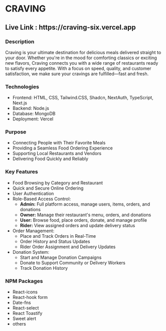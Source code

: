 <div> 
   <h1 className="font-bold">
CRAVING </h1>

   <h2>
   Live Link : https://craving-six.vercel.app </h2> 
   <div> 
 <h3 className="font-semibold">Description</h3>
 <p>  Craving is your ultimate destination for delicious meals delivered straight to your door. Whether you're in the mood for comforting classics or exciting new flavors, Craving connects you with a wide range of restaurants ready to satisfy every appetite. With a focus on speed, quality, and customer satisfaction, we make sure your cravings are fulfilled—fast and fresh.</p>
 </div>

</div>

<div>
    <h3 className="font-semibold"> Technologies</h3>
      <ul>
        <li>Frontend: HTML, CSS, Tailwind.CSS, Shadcn, NextAuth, TypeScript, Next.js </li>
        <li>Backend: Node.js</li>
        <li>Database: MongoDB </li>
        <li>Deployment: Vercel </li>
      </ul>
</div>

<div>
  <h3 className="font-semibold">Purpose</h3>
  <ul>
    <li>Connecting People with Their Favorite Meals</li>
    <li>Providing a Seamless Food Ordering Experience</li>
    <li>Supporting Local Restaurants and Vendors</li>
    <li>Delivering Food Quickly and Reliably</li>
  </ul>
</div>

<div>
  <h3 className="font-semibold">Key Features</h3>
  <ul>
    <li>Food Browsing by Category and Restaurant</li>
    <li>Quick and Secure Online Ordering</li>
    <li>User Authentication</li>
    <li>Role-Based Access Control:
      <ul className="list-disc list-inside ml-4">
        <li><strong>Admin:</strong> Full platform access, manage users, items, orders, and donations</li>
        <li><strong>Owner:</strong> Manage their restaurant's menu, orders, and donations</li>
        <li><strong>User:</strong> Browse food, place orders, donate, and manage profile</li>
        <li><strong>Rider:</strong> View assigned orders and update delivery status</li>
      </ul>
    </li>
       <li>Order Management:
      <ul className="list-disc list-inside ml-4">
        <li>Place and Track Orders in Real-Time</li>
        <li>Order History and Status Updates</li>
        <li>Rider Order Assignment and Delivery Updates</li>
      </ul>
    </li>
      <li>Donation System:
      <ul className="list-disc list-inside ml-4">
        <li>Start and Manage Donation Campaigns</li>
        <li>Donate to Support Community or Delivery Workers</li>
        <li>Track Donation History</li>
      </ul>
    </li>
  </ul>
</div>

<div>
    <h3 className="font-semibold">NPM Packages</h3>
    <ul>
     <li>React-icons</li>
     <li>React-hook form </li>
     <li>Date-fns </li>
     <li>React-select </li>
     <li>React Toastify </li>
     <li>Sweet alert </li>
     <li>others </li>
    </ul>
</div>


